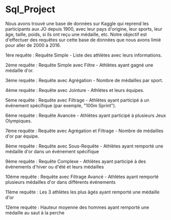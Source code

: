 # Sql_Project

Nous avons trouvé une base de données sur Kaggle qui reprend les participants aux JO depuis 1900, avec leur pays d'origine, leur sports, leur âge, taille, poids, si ils ont reçu une médaille, etc.
Notre objectif est d'effectuer des requêtes sur cette base de données que nous avons limié pour aller de 2000 à 2016.

1ère requête : Requête Simple - Liste des athlètes avec leurs informations.

2ème requête : Requête Simple avec Filtre - Athlètes ayant gagné une médaille d'or.

3ème requête : Requête avec Agrégation - Nombre de médailles par sport.

4ème requête : Requête avec Jointure - Athlètes et leurs équipes.

5ème requête : Requête avec Filtrage - Athlètes ayant participé à un événement spécifique (par exemple, "100m Sprint").

6ème requête : Requête Avancée - Athlètes ayant participé à plusieurs Jeux Olympiques.

7ème requête : Requête avec Agrégation et Filtrage - Nombre de médailles d'or par équipe.

8ème requête : Requête avec Sous-Requête - Athlètes ayant remporté une médaille d'or dans un événement spécifique

9ème requête : Requête Complexe - Athlètes ayant participé à des événements d'hiver ou d'été et leurs médailles

10ème requête : Requête avec Filtrage Avancé - Athlètes ayant remporté plusieurs médailles d'or dans différents événements

11ème requête : Les 3 athlètes les plus âgés ayant remporté une médaille d'or

12ème requête : Hauteur moyenne des hommes ayant remporté une médaille au saut à la perche
